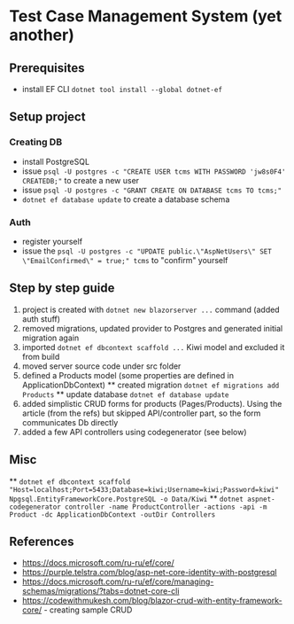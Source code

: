 # Test Case Management System (yet another)

## Prerequisites

* install EF CLI `dotnet tool install --global dotnet-ef`

## Setup project

### Creating DB
* install PostgreSQL
* issue `psql -U postgres -c "CREATE USER tcms WITH PASSWORD 'jw8s0F4' CREATEDB;"` to create a new user
* issue `psql -U postgres -c "GRANT CREATE ON DATABASE tcms TO tcms;"`
* `dotnet ef database update` to create a database schema

### Auth
* register yourself
* issue the `psql -U postgres -c "UPDATE public.\"AspNetUsers\" SET \"EmailConfirmed\" = true;" tcms` to "confirm" yourself

## Step by step guide

1. project is created with `dotnet new blazorserver ...` command (added auth stuff)
1. removed migrations, updated provider to Postgres and generated initial migration again
1. imported `dotnet ef dbcontext scaffold ...` Kiwi model and excluded it from build
1. moved server source code under src folder
1. defined a Products model (some properties are defined in ApplicationDbContext)
** created migration `dotnet ef migrations add Products`
** update database `dotnet ef database update`
1. added simplistic CRUD forms for products (Pages/Products). Using the article (from the refs) but skipped API/controller part, so the form communicates Db directly
1. added a few API controllers using codegenerator (see below)


## Misc
** `dotnet ef dbcontext scaffold "Host=localhost;Port=5433;Database=kiwi;Username=kiwi;Password=kiwi" Npgsql.EntityFrameworkCore.PostgreSQL -o Data/Kiwi`
** `dotnet aspnet-codegenerator controller -name ProductController -actions -api -m Product -dc ApplicationDbContext -outDir Controllers`

## References

* https://docs.microsoft.com/ru-ru/ef/core/
* https://purple.telstra.com/blog/asp-net-core-identity-with-postgresql
* https://docs.microsoft.com/ru-ru/ef/core/managing-schemas/migrations/?tabs=dotnet-core-cli
* https://codewithmukesh.com/blog/blazor-crud-with-entity-framework-core/ - creating sample CRUD
